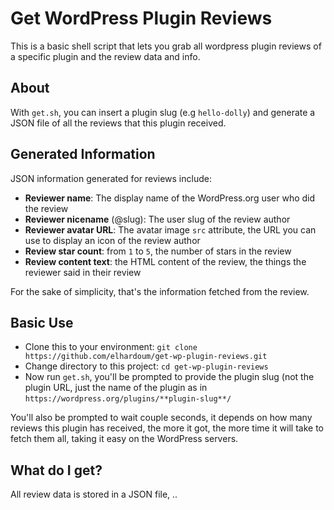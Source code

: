 # Get WordPress Plugin Reviews

This is a basic shell script that lets you grab all wordpress plugin reviews of a specific 
plugin and the review data and info.

## About

With `get.sh`, you can insert a plugin slug (e.g `hello-dolly`) and generate a JSON file of 
all the reviews that this plugin received.

## Generated Information

JSON information generated for reviews include:

- **Reviewer name**: The display name of the WordPress.org user who did the review
- **Reviewer nicename** (@slug): The user slug of the review author
- **Reviewer avatar URL**: The avatar image `src` attribute, the URL you can use to display 
an 
icon of the review author
- **Review star count**: from `1` to `5`, the number of stars in the review
- **Review content text**: the HTML content of the review, the things the reviewer said in 
their 
review

For the sake of simplicity, that's the information fetched from the review.

## Basic Use

- Clone this to your environment: `git clone 
https://github.com/elhardoum/get-wp-plugin-reviews.git`
- Change directory to this project: `cd get-wp-plugin-reviews`
- Now run `get.sh`, you'll be prompted to provide the plugin slug (not the plugin URL, just 
the name of the plugin as in `https://wordpress.org/plugins/**plugin-slug**/`

You'll also be prompted to wait couple seconds, it depends on how many reviews this plugin 
has received, the more it got, the more time it will take to fetch them all, taking it easy 
on the WordPress servers. 

## What do I get?

All review data is stored in a JSON file, ..


